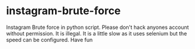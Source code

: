 # instagram-brute-force
Instagram Brute force in python script. Please don't hack anyones account without permission. It is illegal. It is a little slow as it uses selenium but the speed can be configured. Have fun
